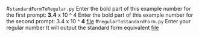 #`standardFormToRegular.py`
Enter the bold part of this example number for the first prompt: **3.4** x 10 ^ 4
Enter the bold part of this example number for the second prompt: 3.4 x 10 ^ **4**
[file](./standardFormToRegular.py)
#`regularToStandardForm.py`
Enter your regular number
It will output the standard form equivalent
[file](./regularToStandardForm.py)
